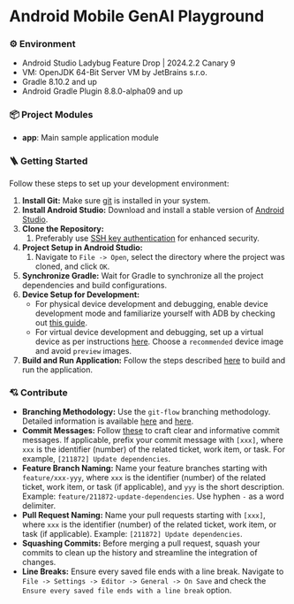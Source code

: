# Android Mobile GenAI Playground

### ⚙️ Environment
- Android Studio Ladybug Feature Drop | 2024.2.2 Canary 9
- VM: OpenJDK 64-Bit Server VM by JetBrains s.r.o.
- Gradle 8.10.2 and up
- Android Gradle Plugin 8.8.0-alpha09 and up

### 📦 Project Modules
- **app**: Main sample application module

### 🪜 Getting Started
Follow these steps to set up your development environment:

1. **Install Git:** Make sure [git](https://git-scm.com/) is installed in your system.
2. **Install Android Studio:** Download and install a stable version of [Android Studio](https://developer.android.com/studio).
3. **Clone the Repository:**
    1. Preferably use [SSH key authentication](https://docs.github.com/en/authentication/connecting-to-github-with-ssh) for enhanced security.
4. **Project Setup in Android Studio:**
    1. Navigate to `File -> Open`, select the directory where the project was cloned, and click `OK`.
5. **Synchronize Gradle:** Wait for Gradle to synchronize all the project dependencies and build configurations.
6. **Device Setup for Development:**
    - For physical device development and debugging, enable device development mode and familiarize yourself with ADB by checking out [this guide](https://developer.android.com/tools/adb).
    - For virtual device development and debugging, set up a virtual device as per instructions [here](https://developer.android.com/studio/run/managing-avds). Choose a `recommended` device image and avoid `preview` images.
7. **Build and Run Application:** Follow the steps described [here](https://developer.android.com/studio/run) to build and run the application.

### 💘 Contribute
- **Branching Methodology:** Use the `git-flow` branching methodology. Detailed information is available [here](https://www.atlassian.com/git/tutorials/comparing-workflows/gitflow-workflow) and [here](https://nvie.com/posts/a-successful-git-branching-model/).
- **Commit Messages:** Follow [these](https://cbea.ms/git-commit/) to craft clear and informative commit messages. If applicable, prefix your commit message with `[xxx]`, where `xxx` is the identifier (number) of the related ticket, work item, or task. For example, `[211872] Update dependencies`.
- **Feature Branch Naming:** Name your feature branches starting with `feature/xxx-yyy`, where `xxx` is the identifier (number) of the related ticket, work item, or task (if applicable), and `yyy` is the short description. Example: `feature/211872-update-dependencies`. Use hyphen `-` as a word delimiter.
- **Pull Request Naming:** Name your pull requests starting with `[xxx]`, where `xxx` is the identifier (number) of the related ticket, work item, or task (if applicable). Example: `[211872] Update dependencies`.
- **Squashing Commits:** Before merging a pull request, squash your commits to clean up the history and streamline the integration of changes.
- **Line Breaks:** Ensure every saved file ends with a line break. Navigate to `File -> Settings -> Editor -> General -> On Save` and check the `Ensure every saved file ends with a line break` option.
